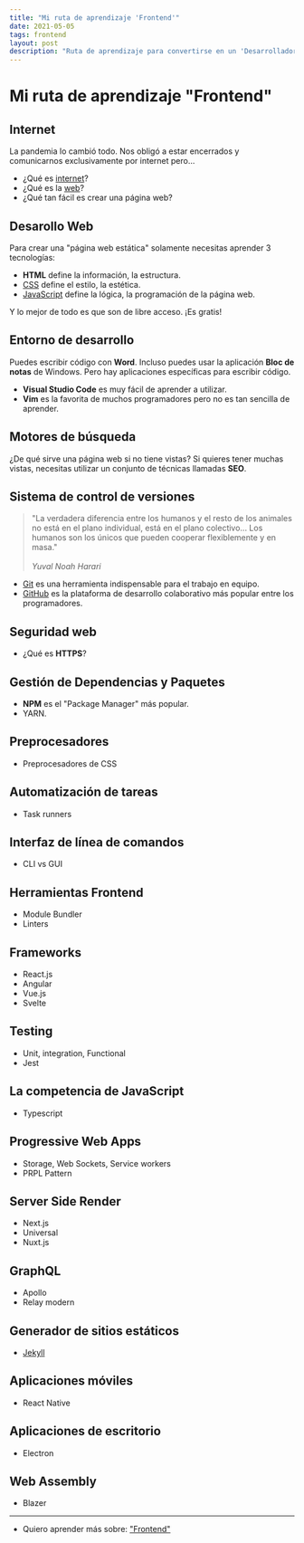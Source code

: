 ```yaml
---
title: "Mi ruta de aprendizaje 'Frontend'"
date: 2021-05-05
tags: frontend
layout: post
description: "Ruta de aprendizaje para convertirse en un 'Desarrollador Web Frontend'."
---
```


# Mi ruta de aprendizaje "Frontend"

## Internet
La pandemia lo cambió todo. Nos obligó a estar encerrados y comunicarnos exclusivamente por internet pero...

- ¿Qué es [internet](../00/internet)?
- ¿Qué es la [web](../internet/que-es-web)?
- ¿Qué tan fácil es crear una página web?

## Desarollo Web
Para crear una "página web estática" solamente necesitas aprender 3 tecnologías:

- **HTML** define la información, la estructura.
- [CSS](../00/css) define el estilo, la estética.
- [JavaScript](../00/javascript) define la lógica, la programación de la página web.

Y lo mejor de todo es que son de libre acceso. ¡Es gratis!

## Entorno de desarrollo
Puedes escribir código con **Word**. Incluso puedes usar la aplicación  **Bloc de notas** de Windows. Pero hay aplicaciones específicas para escribir código.

- **Visual Studio Code** es muy fácil de aprender a utilizar.
- **Vim** es la favorita de muchos programadores pero no es tan sencilla de aprender.

## Motores de búsqueda
¿De qué sirve una página web si no tiene vistas? Si quieres tener muchas vistas, necesitas utilizar un conjunto de técnicas llamadas **SEO**.

## Sistema de control de versiones
> "La verdadera diferencia entre los humanos y el resto de los animales no está en el plano individual, está en el plano colectivo... Los humanos son los únicos que pueden cooperar flexiblemente y en masa."\
>\
> _Yuval Noah Harari_

- [Git](../00/git) es una herramienta indispensable para el trabajo en equipo.
- [GitHub](../00/github) es la plataforma de desarrollo colaborativo más popular entre los programadores.

## Seguridad web
- ¿Qué es **HTTPS**?

## Gestión de Dependencias y Paquetes
- **NPM** es el "Package Manager" más popular.
- YARN.

## Preprocesadores
- Preprocesadores de CSS

## Automatización de tareas
- Task runners

## Interfaz de línea de comandos
- CLI vs GUI

## Herramientas Frontend
- Module Bundler
- Linters

## Frameworks
- React.js
- Angular
- Vue.js
- Svelte

## Testing
- Unit, integration, Functional
- Jest

## La competencia de JavaScript
- Typescript

## Progressive Web Apps
- Storage, Web Sockets, Service workers
- PRPL Pattern

## Server Side Render
- Next.js
- Universal
- Nuxt.js

## GraphQL
- Apollo
- Relay modern

## Generador de sitios estáticos
- [Jekyll](../00/jekyll)

## Aplicaciones móviles
- React Native

## Aplicaciones de escritorio
- Electron

## Web Assembly
- Blazer

***

- Quiero aprender más sobre: ["Frontend"](../00/frontend)
